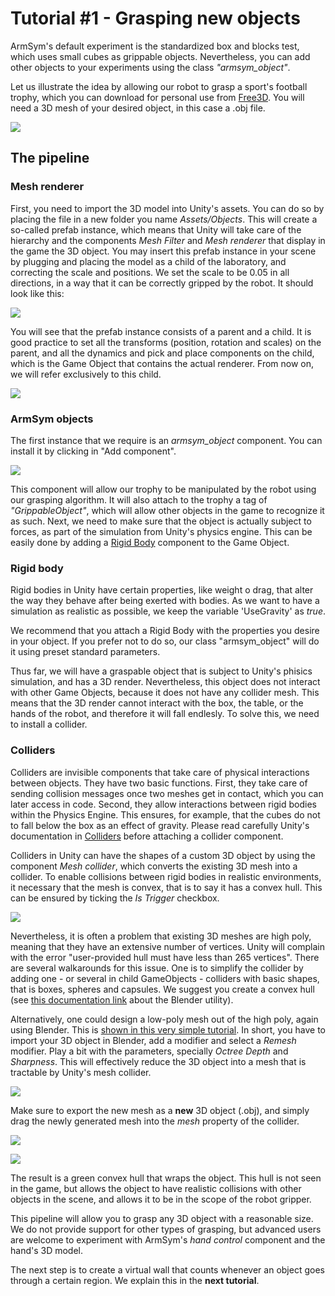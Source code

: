 # Tutorial #1 - Grasping new objects

ArmSym's default experiment is the standardized box and blocks test, which uses small cubes as grippable objects. Nevertheless,  you can add other objects to your experiments using the class *"armsym_object"*. 

Let us illustrate the idea by allowing our robot to grasp a sport's football trophy, which you can download for personal use from [Free3D](https://free3d.com/3d-model/football-trophy-on-tee-v1--855683.html). You will need a 3D mesh of your desired object, in this case a .obj file.

![](Images/Tutorial1/T0_Trophy.png)


## The pipeline
### Mesh renderer
First, you need to import the 3D model into Unity's assets. You can do so by placing the file in a new folder you name *Assets/Objects*. This will create a so-called prefab instance, which means that Unity will take care of the hierarchy and the components *Mesh Filter* and *Mesh renderer* that display in the game the 3D object.  You may insert this prefab instance in your scene by plugging and placing the model as a child of the laboratory, and correcting the scale and positions. We set the scale to be 0.05 in all directions, in a way that it can be correctly gripped by the robot. It should look like this:

![](Images/Tutorial1/T1_Trophy.png)

You will see that the prefab instance consists of a parent and a child. It is good practice to set all the transforms (position, rotation and scales) on the parent, and all the dynamics and pick and place components on the child, which is the Game Object that contains the actual renderer. From now on, we will refer exclusively to this child. 

![](Images/Tutorial1/T2_Trophy.png)



### ArmSym objects

The first instance that we require is an  *armsym_object* component. You can install it by clicking in "Add component". 

![](Images/Tutorial1/T3_Trophy.png)

This component will allow our trophy to be manipulated by the robot using our grasping algorithm. It will also attach to the trophy a tag of *"GrippableObject"*, which will allow other objects in the game to recognize it as such.  Next, we need to make sure that the object is actually subject to forces, as part of the simulation from Unity's physics engine. This can be easily done by adding a [Rigid Body](https://docs.unity3d.com/ScriptReference/Rigidbody.html) component to the Game Object.



### Rigid body

Rigid bodies in Unity have certain properties, like weight o drag, that alter the way they behave after being exerted with bodies. As we want to have a simulation as realistic as possible, we keep the variable 'UseGravity' as *true*.

We recommend that you attach a Rigid Body with the properties you desire in your object. If you prefer not to do so, our class "armsym_object" will do it using preset standard parameters.

Thus far, we will have a graspable object that is subject to Unity's phisics simulation, and has a 3D render. Nevertheless,  this object does not interact with other Game Objects, because it does not have any collider mesh. This means that the 3D render cannot interact with the box, the table, or the hands of the robot, and therefore it will fall endlesly. To solve this, we need to install a collider.  



### Colliders

Colliders are invisible components that take care of physical interactions between objects. They have two basic functions. First,  they take care of sending collision messages once two meshes get in contact, which you can later access in code. Second, they allow interactions between rigid bodies within the Physics Engine. This ensures, for example, that the cubes do not to fall below the box as an effect of gravity. Please read carefully Unity's documentation in  [Colliders](https://docs.unity3d.com/Manual/CollidersOverview.html) before attaching a collider component.

Colliders in Unity can have the shapes of a custom 3D object by using the component *Mesh collider*, which converts the existing 3D mesh into a collider. To enable collisions between rigid bodies in realistic environments, it necessary that the mesh is convex, that is to say it has a convex hull. This can be ensured by ticking the *Is Trigger* checkbox. 

![](Images/Tutorial1/T4_Trophy.png)

Nevertheless, it is often a problem that existing 3D meshes are high poly, meaning that they have an extensive number of vertices.  Unity will complain with the error  "user-provided hull must have less than 265 vertices".  There are several walkarounds for this issue. One is to simplify the collider by adding one - or several in child GameObjects - colliders with basic shapes, that is boxes, spheres and capsules.  We suggest you create a convex hull (see [this documentation link](https://docs.blender.org/manual/en/latest/modeling/meshes/editing/mesh/convex_hull.html) about the Blender utility).

Alternatively, one could design a low-poly mesh out of the high poly, again using Blender. This is [shown in this very simple tutorial](https://www.youtube.com/watch?v=Mm4X6_XjSBs). In short, you have to import your 3D object in Blender, add a modifier and select a *Remesh* modifier. Play a bit with the parameters, specially *Octree Depth* and *Sharpness*. This will effectively reduce the 3D object into a mesh that is tractable by Unity's mesh collider. 

![](Images/Tutorial1/T5_Trophy.png)

Make sure to export the new mesh as a **new** 3D object (.obj), and simply drag the newly generated mesh into the *mesh* property of the collider. 

![](Images/Tutorial1/T6_Trophy.png)

![](Images/Tutorial1/T7_Trophy.png)

The result is a green convex hull that wraps the object. This hull is not seen in the game, but allows the object to have realistic collisions with other objects in the scene, and allows it to be in the scope of the robot gripper.

This pipeline will allow you to grasp any 3D object with a reasonable size.  We do not provide support for other types of grasping, but advanced users are welcome to experiment with ArmSym's *hand control* component and the hand's 3D model. 

The next step is to create a virtual wall that counts whenever an object goes through a certain region. We explain this in the **next tutorial**.
